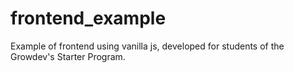 # frontend_example
Example of frontend using vanilla js, developed for students of the Growdev's Starter Program.
